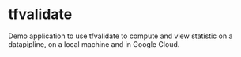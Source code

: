 # tfvalidate

Demo application to use tfvalidate to compute and view statistic on a datapipline, on a local machine and in Google Cloud.
